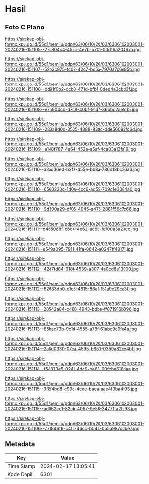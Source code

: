 # Hasil

## Foto C Plano

https://sirekap-obj-formc.kpu.go.id/55d1/pemilu/pdpr/63/06/10/20/03/6306102003001-20240216-151105--27c804c4-455c-4e7b-b701-0dd16a20467a.jpg

https://sirekap-obj-formc.kpu.go.id/55d1/pemilu/pdpr/63/06/10/20/03/6306102003001-20240216-151107--52b3c975-fc08-42c7-bc5a-7970a7c6e95b.jpg

https://sirekap-obj-formc.kpu.go.id/55d1/pemilu/pdpr/63/06/10/20/03/6306102003001-20240216-151108--dd91f0b2-dcb8-471d-bfb1-0ded4a3cbd3f.jpg

https://sirekap-obj-formc.kpu.go.id/55d1/pemilu/pdpr/63/06/10/20/03/6306102003001-20240216-151108--e7b904cd-d7d8-40bf-91d7-36bbc2aefc15.jpg

https://sirekap-obj-formc.kpu.go.id/55d1/pemilu/pdpr/63/06/10/20/03/6306102003001-20240216-151109--283a8d0d-3535-4888-839c-dde56099fc6d.jpg

https://sirekap-obj-formc.kpu.go.id/55d1/pemilu/pdpr/63/06/10/20/03/6306102003001-20240216-151109--a148f787-4a64-452a-a5af-4ca03a13fa19.jpg

https://sirekap-obj-formc.kpu.go.id/55d1/pemilu/pdpr/63/06/10/20/03/6306102003001-20240216-151110--a3ad36ed-b2f2-455e-bb8a-786d18bc36a6.jpg

https://sirekap-obj-formc.kpu.go.id/55d1/pemilu/pdpr/63/06/10/20/03/6306102003001-20240216-151110--6560220c-1d0a-4cc6-ad55-709c1e3084a0.jpg

https://sirekap-obj-formc.kpu.go.id/55d1/pemilu/pdpr/63/06/10/20/03/6306102003001-20240216-151110--9d300a29-df05-4945-a475-2881f56c7c66.jpg

https://sirekap-obj-formc.kpu.go.id/55d1/pemilu/pdpr/63/06/10/20/03/6306102003001-20240216-151111--d465088f-c6c4-4e62-ac6b-fef00a3a23ec.jpg

https://sirekap-obj-formc.kpu.go.id/55d1/pemilu/pdpr/63/06/10/20/03/6306102003001-20240216-151111--e549a095-7911-41fa-8642-a0247ff48171.jpg

https://sirekap-obj-formc.kpu.go.id/55d1/pemilu/pdpr/63/06/10/20/03/6306102003001-20240216-151112--42d7fd84-018f-4539-a307-4a0cd6e13000.jpg

https://sirekap-obj-formc.kpu.go.id/55d1/pemilu/pdpr/63/06/10/20/03/6306102003001-20240216-151112--62633db0-c1c6-4815-86af-f51a9c29ca3f.jpg

https://sirekap-obj-formc.kpu.go.id/55d1/pemilu/pdpr/63/06/10/20/03/6306102003001-20240216-151113--28542a84-c488-4943-bdbe-ff871916b396.jpg

https://sirekap-obj-formc.kpu.go.id/55d1/pemilu/pdpr/63/06/10/20/03/6306102003001-20240216-151113--85bac73b-9c1d-4555-a78f-61abc9c9fe4a.jpg

https://sirekap-obj-formc.kpu.go.id/55d1/pemilu/pdpr/63/06/10/20/03/6306102003001-20240216-151114--2a8d0330-07ca-4595-b650-0359a82ce4bf.jpg

https://sirekap-obj-formc.kpu.go.id/55d1/pemilu/pdpr/63/06/10/20/03/6306102003001-20240216-151114--f54873e5-0241-4dc9-be68-90fcbe616daa.jpg

https://sirekap-obj-formc.kpu.go.id/55d1/pemilu/pdpr/63/06/10/20/03/6306102003001-20240216-151115--3f8f4bd8-c99d-4cee-baea-aac4f3ba4f93.jpg

https://sirekap-obj-formc.kpu.go.id/55d1/pemilu/pdpr/63/06/10/20/03/6306102003001-20240216-151115--ad062cc1-82cb-4067-9e56-34771fa2fc93.jpg

https://sirekap-obj-formc.kpu.go.id/55d1/pemilu/pdpr/63/06/10/20/03/6306102003001-20240216-151106--771846f9-c4f5-46cc-b044-055a987ddbe7.jpg


## Metadata

| Key        | Value               |
| ---------- | ------------------- |
| Time Stamp | 2024-02-17 13:05:41 |
| Kode Dapil | 6301                |



